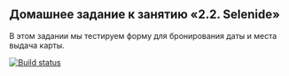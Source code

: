 ## Домашнее задание к занятию «2.2. Selenide»

В этом задании мы тестируем форму для бронирования даты и места выдача карты.

[![Build status](https://ci.appveyor.com/api/projects/status/riyaiyd98c6bekb8?svg=true)](https://ci.appveyor.com/project/konstantinDukov423/aqa-homework4)
